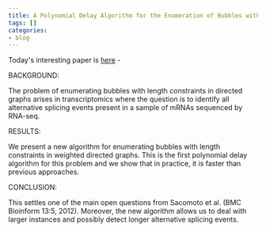 ```yaml
---
title: A Polynomial Delay Algorithm for the Enumeration of Bubbles with Directed Graph
tags: []
categories:
- blog
---
```

Today's interesting paper is
[here](http://www.ncbi.nlm.nih.gov/pubmed/26120359) \-
<!--more-->

>

BACKGROUND:

The problem of enumerating bubbles with length constraints in directed graphs
arises in transcriptomics where the question is to identify all alternative
splicing events present in a sample of mRNAs sequenced by RNA-seq.

RESULTS:

We present a new algorithm for enumerating bubbles with length constraints in
weighted directed graphs. This is the first polynomial delay algorithm for
this problem and we show that in practice, it is faster than previous
approaches.

CONCLUSION:

This settles one of the main open questions from Sacomoto et al. (BMC
Bioinform 13:5, 2012). Moreover, the new algorithm allows us to deal with
larger instances and possibly detect longer alternative splicing events.

